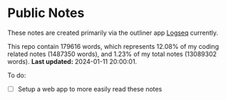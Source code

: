 # Public Notes

These notes are created primarily via the outliner app [Logseq](https://github.com/logseq/logseq) currently.

This repo contain 179616 words, which represents 12.08% of my coding related notes (1487350 words), and 1.23% of my total notes (13089302 words). **Last updated:** 2024-01-11 20:00:01. 

To do:

- [ ] Setup a web app to more easily read these notes
